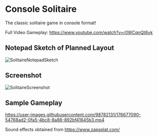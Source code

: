 # Console Solitaire
The classic solitaire game in console format!

Full Video Gameplay: https://www.youtube.com/watch?v=r0WCqnQt6vk

## Notepad Sketch of Planned Layout
![SolitaireNotepadSketch](https://user-images.githubusercontent.com/98782131/176669926-2fadb5db-5a83-412b-9cf2-a831b81a49d7.png)


## Screenshot 
![SolitaireScreenshot](https://user-images.githubusercontent.com/98782131/176542601-904c9f4b-a31e-43c8-b816-1b66bfcf5b5f.png)


## Sample Gameplay
https://user-images.githubusercontent.com/98782131/176677090-54768ad2-0fa5-4bc8-8a88-892bf41645b3.mp4

Sound effects obtained from https://www.zapsplat.com/
